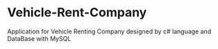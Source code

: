 # Vehicle-Rent-Company
Application for Vehicle Renting Company designed by c# language and DataBase with MySQL 
